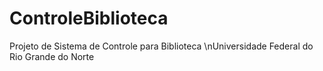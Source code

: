 # ControleBiblioteca

Projeto de Sistema de Controle para Biblioteca
\nUniversidade Federal do Rio Grande do Norte
